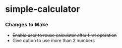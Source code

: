 # simple-calculator
### Changes to Make
* ~~Enable user to reuse calculator after first operation~~
* Give option to use more than 2 numbers
